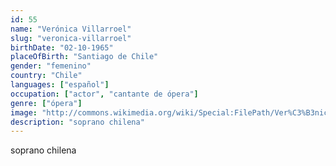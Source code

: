 ```yaml
---
id: 55
name: "Verónica Villarroel"
slug: "veronica-villarroel"
birthDate: "02-10-1965"
placeOfBirth: "Santiago de Chile"
gender: "femenino"
country: "Chile"
languages: ["español"]
occupation: ["actor", "cantante de ópera"]
genre: ["ópera"]
image: "http://commons.wikimedia.org/wiki/Special:FilePath/Ver%C3%B3nica%20Villarroel%202011.jpg"
description: "soprano chilena"
---
```


soprano chilena
